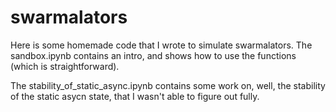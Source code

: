 # swarmalators

Here is some homemade code that I wrote to simulate swarmalators. The sandbox.ipynb contains an intro, and shows how to use the functions (which is straightforward).

The stability_of_static_async.ipynb contains some work on, well, the stability of the static asycn state, that I wasn't able to figure out fully. 


